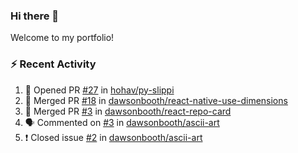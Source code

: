 ### Hi there 👋
Welcome to my portfolio!

### ⚡ Recent Activity
<!--START_SECTION:activity-->
1. 💪 Opened PR [#27](https://github.com/hohav/py-slippi/pull/27) in [hohav/py-slippi](https://github.com/hohav/py-slippi)
2. 🎉 Merged PR [#18](https://github.com/dawsonbooth/react-native-use-dimensions/pull/18) in [dawsonbooth/react-native-use-dimensions](https://github.com/dawsonbooth/react-native-use-dimensions)
3. 🎉 Merged PR [#3](https://github.com/dawsonbooth/react-repo-card/pull/3) in [dawsonbooth/react-repo-card](https://github.com/dawsonbooth/react-repo-card)
4. 🗣 Commented on [#3](https://github.com/dawsonbooth/ascii-art/issues/3) in [dawsonbooth/ascii-art](https://github.com/dawsonbooth/ascii-art)
5. ❗️ Closed issue [#2](https://github.com/dawsonbooth/ascii-art/issues/2) in [dawsonbooth/ascii-art](https://github.com/dawsonbooth/ascii-art)
<!--END_SECTION:activity-->
